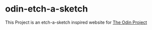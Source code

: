# odin-etch-a-sketch
This Project is an etch-a-sketch inspired website for [The Odin Project](https://www.theodinproject.com/)